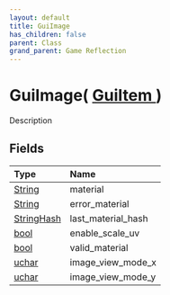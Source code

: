 ```yaml
---
layout: default
title: GuiImage
has_children: false
parent: Class
grand_parent: Game Reflection
---
```

# GuiImage( [ GuiItem ](/riftbreaker-wiki/docs/game-reflection/classes/gui_item/) )
Description 

## Fields

| Type | Name |
|:----------|:--------------|
| [String](/riftbreaker-wiki/docs/game-reflection/components/string/) | material |
| [String](/riftbreaker-wiki/docs/game-reflection/components/string/) | error_material |
| [StringHash](/riftbreaker-wiki/docs/game-reflection/classes/string_hash/) | last_material_hash |
| [bool](/riftbreaker-wiki/docs/game-reflection/components/bool/) | enable_scale_uv |
| [bool](/riftbreaker-wiki/docs/game-reflection/components/bool/) | valid_material |
| [uchar](/riftbreaker-wiki/docs/game-reflection/enums/uchar/) | image_view_mode_x |
| [uchar](/riftbreaker-wiki/docs/game-reflection/enums/uchar/) | image_view_mode_y |

